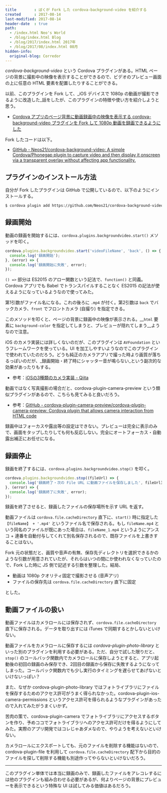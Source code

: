 ```yaml
---
title        : ぼくが Fork した cordova-background-video を紹介する
created      : 2017-08-14
last-modified: 2017-08-14
header-date  : true
path:
  - /index.html Neo's World
  - /blog/index.html Blog
  - /blog/2017/index.html 2017年
  - /blog/2017/08/index.html 08月
hidden-info:
  original-blog: Corredor
---
```


_cordova-background-video_ という Cordova プラグインがある。HTML ページの背景に撮影中の映像を表示することができるので、ビデオのプレビュー画面の上に任意の HTML 要素を配置したりすることができる。

以前、このプラグインを Fork して、_iOS デバイスで 1080p の動画が撮影できるように改造した_話をしたが、このプラグインの特徴や使い方を紹介しようと思う。

- [Cordova アプリのページ背景に動画録画中の映像を表示する cordova-background-video プラグインを Fork して 1080p 動画を録画できるようにした](/blog/2017/08/07-01.html)

Fork したコードは以下。

- [GitHub - Neos21/cordova-background-video: A simple Cordova/Phonegap plugin to capture video and then display it onscreen via a transparent overlay without affecting app functionality.](https://github.com/Neos21/cordova-background-video)

## プラグインのインストール方法

自分が Fork したプラグインは GitHub で公開しているので、以下のようにインストールする。

```bash
$ cordova plugin add https://github.com/Neos21/cordova-background-video.git
```

## 録画開始

動画の録画を開始するには、`cordova.plugins.backgroundvideo.start()` メソッドを叩く。

```javascript
cordova.plugins.backgroundvideo.start('videoFileName', 'back', () => {
  console.log('録画開始');
}, (error) => {
  console.log('録画開始に失敗', error);
});
```

`() =>` 部分は ES2015 のアロー関数という記法で、`function()` と同義。Cordova アプリでも Babel でトランスパイルすることなく ES2015 の記法が使えるようになっているようなので使ってみた。

第1引数がファイル名になる。これの後ろに `.mp4` が付く。第2引数は `back` でバックカメラ、`front` でフロントカメラ (自撮り) を指定できる。

このメソッドを叩くと、ページの背景に録画中の映像が表示される。__`html` 要素に `background-color` を指定してしまうと、プレビューが隠れてしまう__ようなので注意。

iOS のカメラ実装には詳しくないのだが、このプラグインは `AVFoundation` というフレームワークを使っている。UI を加工しやすいようなのでこのプラグインで使われていたのだろう。どうも純正のカメラアプリで撮った時より画質が落ちるっぽいのだが、_録画開始・終了時にシャッター音が鳴らない_という副次的な効果があったりもする。

- 参考：[iOSの3種類のカメラ実装 - Qiita](http://qiita.com/imanishisatoshi/items/0ddd89d7249c00224d59)

動画ではなく写真撮影の場合だと、cordova-plugin-camera-preview という類似プラグインがあるので、こちらも見てみると良いだろう。

- 参考：[GitHub - cordova-plugin-camera-preview/cordova-plugin-camera-preview: Cordova plugin that allows camera interaction from HTML code](https://github.com/cordova-plugin-camera-preview/cordova-plugin-camera-preview)

録画中はフォーカスや露出等の設定はできない。プレビューは完全に表示のみで、画面をタップしたりしても何も反応しない。完全にオートフォーカス・自動露出補正にお任せになる。

## 録画停止

録画を終了するには、`cordova.plugins.backgroundvideo.stop()` を叩く。

```javascript
cordova.plugins.backgroundvideo.stop((fileUrl) => {
  console.log('録画終了・次の File URL に動画ファイルを保存しました', fileUrl);
}, (error) => {
  console.log('録画終了に失敗', error);
});
```

録画を終了させると、録画したファイルの保存場所を示す URL を返す。

動画ファイルは `cordova.file.cacheDirectory` 直下に、`start()` 時に指定した `【fileName】 + '.mp4'` というファイル名で保存される。もし `fileName.mp4` という同名のファイルが既にあった場合は、`fileName_1.mp4` というようにアンスコ + 連番を自動付与してくれて別名保存されるので、既存ファイルを上書きすることはない。

Fork 元の状態だと、画質や音声の有無、保存先ディレクトリを選択できるかのような引数が用意されていたが、それらはいつの間にか使われなくなっていたので、Fork した時に JS 側で記述する引数を整理した。結局、

- 動画は 1080p クオリティ固定で撮影させる (音声アリ)
- ファイルの保存先は `cordova.file.cacheDirectory` 直下に固定

とした。

## 動画ファイルの扱い

動画ファイルはカメラロールには保存されず、`cordova.file.cacheDirectory` 直下に保存される。データを取り出すには iTunes で同期するとかしないといけない。

動画ファイルをカメラロールに保存するには _cordova-plugin-photo-library_ といった別のプラグインを利用する必要がある。ただ、自分で試した限りだと、`stop()` のコールバック関数内でカメラロールに保存しようとすると、アプリ起動後の初回の録画のみ保存でき、2回目の録画から保存に失敗するようになってしまった。コールバック関数内でも少し実行のタイミングを遅らせてあげないといけないっぽい？

また、なぜか cordova-plugin-photo-library ではフォトライブラリにファイルを保存するためのアクセス許可がうまく得られなかった。cordova-plugin-ios-camera-permissions というアクセス許可を得られるようなプラグインがあったので入れてみたがうまくいかず。

苦肉の策で、cordova-plugin-camera でフォトライブラリにアクセスするボタンを作り、予めココでフォトライブラリへのアクセス許可だけを得るようにしてみた。実際のアプリ開発ではコレじゃあダメなので、やりようを考えないといけない。

カメラロールにエクスポートしても、元のファイルを削除する機能はないので、cordova-plugin-file を利用して `cordova.file.cacheDirectory` 配下から目的のファイルを探して削除する機能も別途作ってやらないといけないだろう。

---

このプラグイン単体では本当に録画のみで、録画したファイルをアレコレするには他のプラグインも組み合わせる必要があるが、何よりページの背景にプレビューを表示できるという特殊な UI は試してみる価値はあるだろう。
